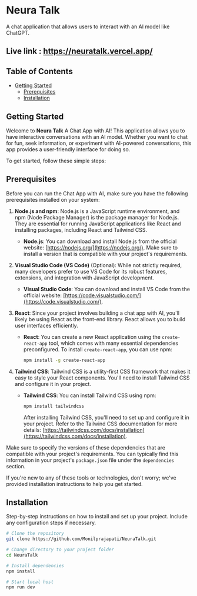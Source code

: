# Neura Talk

A chat application that allows users to interact with an AI model like ChatGPT.

## Live link : https://neuratalk.vercel.app/

## Table of Contents

- [Getting Started](#getting-started)
  - [Prerequisites](#prerequisites)
  - [Installation](#installation)

<a id="getting-started"></a>
## Getting Started

Welcome to **Neura Talk** A Chat App with AI! This application allows you to have interactive conversations with an AI model. Whether you want to chat for fun, seek information, or experiment with AI-powered conversations, this app provides a user-friendly interface for doing so.

To get started, follow these simple steps:

<a id="prerequisites"></a>
## Prerequisites

Before you can run the Chat App with AI, make sure you have the following prerequisites installed on your system:

1. **Node.js and npm**: Node.js is a JavaScript runtime environment, and npm (Node Package Manager) is the package manager for Node.js. They are essential for running JavaScript applications like React and installing packages, including React and Tailwind CSS.

   - **Node.js**: You can download and install Node.js from the official website: [https://nodejs.org/](https://nodejs.org/). Make sure to install a version that is compatible with your project's requirements.

2. **Visual Studio Code (VS Code)** (Optional): While not strictly required, many developers prefer to use VS Code for its robust features, extensions, and integration with JavaScript development.

   - **Visual Studio Code**: You can download and install VS Code from the official website: [https://code.visualstudio.com/](https://code.visualstudio.com/).

3. **React**: Since your project involves building a chat app with AI, you'll likely be using React as the front-end library. React allows you to build user interfaces efficiently.

   - **React**: You can create a new React application using the `create-react-app` tool, which comes with many essential dependencies preconfigured. To install `create-react-app`, you can use npm:

     ```bash
     npm install -g create-react-app
     ```

4. **Tailwind CSS**: Tailwind CSS is a utility-first CSS framework that makes it easy to style your React components. You'll need to install Tailwind CSS and configure it in your project.

   - **Tailwind CSS**: You can install Tailwind CSS using npm:

     ```bash
     npm install tailwindcss
     ```

     After installing Tailwind CSS, you'll need to set up and configure it in your project. Refer to the Tailwind CSS documentation for more details: [https://tailwindcss.com/docs/installation](https://tailwindcss.com/docs/installation).

Make sure to specify the versions of these dependencies that are compatible with your project's requirements. You can typically find this information in your project's `package.json` file under the `dependencies` section.

If you're new to any of these tools or technologies, don't worry; we've provided installation instructions to help you get started.

<a id="installation"></a>
## Installation

Step-by-step instructions on how to install and set up your project. Include any configuration steps if necessary.

```bash
# Clone the repository
git clone https://github.com/Monilprajapati/NeuraTalk.git

# Change directory to your project folder
cd NeuraTalk

# Install dependencies
npm install

# Start local host
npm run dev
